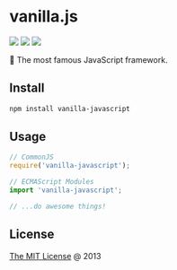 # vanilla.js

![](https://img.shields.io/npm/v/vanilla-javascript.svg)
![](https://img.shields.io/npm/dt/vanilla-javascript.svg)
![](https://img.shields.io/npm/l/vanilla-javascript.svg)

🌴 The most famous JavaScript framework.

## Install

```bash
npm install vanilla-javascript
```

## Usage

```js
// CommonJS
require('vanilla-javascript');

// ECMAScript Modules
import 'vanilla-javascript';

// ...do awesome things!
```

## License

[The MIT License](http://piecioshka.mit-license.org) @ 2013
